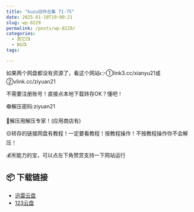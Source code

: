 ```yaml
---
title: "kuzu旧作合集 71-75"
date: 2025-01-10T19:00:21
slug: wp-8229
permalink: /posts/wp-8229/
categories:
  - 其它📺
  - BG📺
tags:

---
```


如果两个网盘都没有资源了，看这个网站👉①link3.cc/xianyu21或②vlink.cc/ziyuan21

不需要注册账号！直接点本地下载转存OK？懂吧！

🟢解压密码:ziyuan21

🔵解压用解压专家！(应用商店有)

🟡转存的链接网盘有教程！一定要看教程！按教程操作！不按教程操作你不会解压！

💰🈶能力的宝，可以点左下角赞赏支持一下网站运行

## 📦 下载链接
- [迅雷云盘](https://blziyuan21.com/pay-download/8229?key=1b02035557&down_id=0)
- [123云盘](https://blziyuan21.com/pay-download/8229?key=1b02035557&down_id=1)

